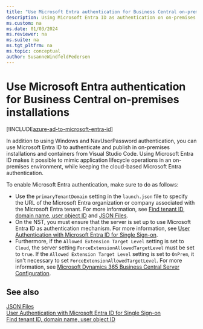 ```yaml
---
title: "Use Microsoft Entra authentication for Business Central on-premises installations"
description: Using Microsoft Entra ID as authentication on on-premises installations and containers for Business Central for debugging and other purposes
ms.custom: na
ms.date: 01/03/2024
ms.reviewer: na
ms.suite: na
ms.tgt_pltfrm: na
ms.topic: conceptual
author: SusanneWindfeldPedersen
---
```


# Use Microsoft Entra authentication for Business Central on-premises installations

[!INCLUDE[azure-ad-to-microsoft-entra-id](~/../shared-content/shared/azure-ad-to-microsoft-entra-id.md)]

In addition to using Windows and NavUserPassword authentication, you can use Microsoft Entra ID to authenticate and publish in on-premises installations and containers from Visual Studio Code. Using Microsoft Entra ID makes it possible to mimic application lifecycle operations in an on-premises environment, while keeping the cloud-based Microsoft Entra authentication.

To enable Microsoft Entra authentication, make sure to do as follows: 

- Use the `primaryTenantDomain` setting in the `launch.json` file to specify the URL of the Microsoft Entra organization or company associated with the Microsoft Entra tenant. For more information, see [Find tenant ID, domain name, user object ID](/partner-center/find-ids-and-domain-names) and [JSON Files](devenv-json-files.md).
- On the NST, you must ensure that the server is set up to use Microsoft Entra ID as authentication mechanism. For more information, see [User Authentication with Microsoft Entra ID for Single Sign-on](../administration/authenticating-users-with-azure-active-directory.md).
- Furthermore, if the `Allowed Extension Target Level` setting is set to `Cloud`, the server setting `ForceExtensionAllowedTargetLevel` must be set to `true`. If the `Allowed Extension Target Level` setting is set to `OnPrem`, it isn't necessary to set `ForceExtensionAllowedTargetLevel`. For more information, see [Microsoft Dynamics 365 Business Central Server Configuration](../administration/configure-server-instance.md#Development).

## See also

[JSON Files](devenv-json-files.md)  
[User Authentication with Microsoft Entra ID for Single Sign-on](../administration/authenticating-users-with-azure-active-directory.md)  
[Find tenant ID, domain name, user object ID](/partner-center/find-ids-and-domain-names)
